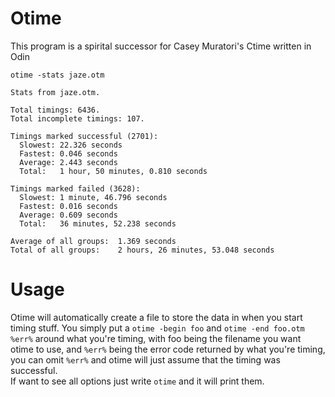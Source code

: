 # Otime
This program is a spirital successor for Casey Muratori's Ctime written in Odin
```
otime -stats jaze.otm

Stats from jaze.otm.

Total timings: 6436.
Total incomplete timings: 107.

Timings marked successful (2701):
  Slowest: 22.326 seconds
  Fastest: 0.046 seconds
  Average: 2.443 seconds
  Total:   1 hour, 50 minutes, 0.810 seconds

Timings marked failed (3628):
  Slowest: 1 minute, 46.796 seconds
  Fastest: 0.016 seconds
  Average: 0.609 seconds
  Total:   36 minutes, 52.238 seconds

Average of all groups:  1.369 seconds
Total of all groups:    2 hours, 26 minutes, 53.048 seconds
```
# Usage
Otime will automatically create a file to store the data in when you start timing stuff.
You simply put a `otime -begin foo` and `otime -end foo.otm %err%` around what you're timing, with foo being the filename you want otime to use, and `%err%` being the error code returned by what you're timing, you can omit `%err%` and otime will just assume that the timing was successful.  
If want to see all options just write `otime` and it will print them.
